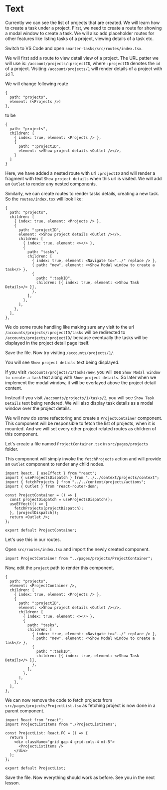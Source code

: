 # Text

Currently we can see the list of projects that are created. We will learn how to create a task under a project. First, we need to create a route for showing a modal window to create a task. We will also add placeholder routes for other features like listing tasks of a project, viewing details of a task etc.

Switch to VS Code and open `smarter-tasks/src/routes/index.tsx`.

We will first add a route to view detail view of a project. The URL patter we will use is: `/account/projects/:projectID`, where `:projectID` denotes the `id` of a project. Visiting `/account/projects/1` will render details of a project with `id` 1.

We will change following route

```tsx
{
  path: "projects",
  element: (<Projects />)
},
```

to be

```tsx
{
  path: "projects",
  children: [
    { index: true, element: <Projects /> },
    {
      path: ":projectID",
      element: <>Show project details <Outlet /></>,
    }
  ]
}
```

Here, we have added a nested route with url `:projectID` and will render a fragment with text `Show project details` when this url is visited. We will add an `Outlet` to render any nested components.

Similarly, we can create routes to render tasks details, creating a new task. So the `routes/index.tsx` will look like:

```tsx
{
  path: "projects",
  children: [
    { index: true, element: <Projects /> },
    {
      path: ":projectID",
      element: <>Show project details <Outlet /></>,
      children: [
        { index: true, element: <></> },
        {
          path: "tasks",
          children: [
            { index: true, element: <Navigate to="../" replace /> },
            { path: "new", element: <>Show Modal window to create a task</> },
            {
              path: ":taskID",
              children: [{ index: true, element: <>Show Task Details</> }],
            },
          ],
        },
      ],
    },
  ],
},
```

We do some route handling like making sure any visit to the url `/accounts/projects/:projectID/tasks` will be redirected to `/accounts/projects/:projectID/` because eventually the tasks will be displayed in the project detail page itself.

Save the file. Now try visiting `/accounts/projects/1/`.

You will see `Show project details` text being displayed.

If you visit `/accounts/projects/1/tasks/new`, you will see `Show Modal window to create a task` text along with `Show project details`. So later when we implement the modal window, it will be overlayed above the project detail content.

Instead if you visit `/accounts/projects/1/tasks/2`, you will see `Show Task Details` text being rendered. We will also display task details as a modal window over the project details.

We will now do some refactoring and create a `ProjectContainer` component. This component will be responsible to fetch the list of projects, when it is mounted. And we will set every other project related routes as children of this component.

Let's create a file named `ProjectContainer.tsx` in `src/pages/projects` folder.

This component will simply invoke the `fetchProjects` action and will provide an `Outlet` component to render any child nodes.

```tsx
import React, { useEffect } from "react";
import { useProjectsDispatch } from "../../context/projects/context";
import { fetchProjects } from "../../context/projects/actions";
import { Outlet } from "react-router-dom";

const ProjectContainer = () => {
  const projectDispatch = useProjectsDispatch();
  useEffect(() => {
    fetchProjects(projectDispatch);
  }, [projectDispatch]);
  return <Outlet />;
};

export default ProjectContainer;
```

Let's use this in our routes.

Open `src/routes/index.tsx` and import the newly created component.

```tsx
import ProjectContainer from "../pages/projects/ProjectContainer";
```

Now, edit the `project` path to render this component.

```tsx
{
  path: "projects",
  element: <ProjectContainer />,
  children: [
    { index: true, element: <Projects /> },
    {
      path: ":projectID",
      element: <>Show project details <Outlet /></>,
      children: [
        { index: true, element: <></> },
        {
          path: "tasks",
          children: [
            { index: true, element: <Navigate to="../" replace /> },
            { path: "new", element: <>Show Modal window to create a task</> },
            {
              path: ":taskID",
              children: [{ index: true, element: <>Show Task Details</> }],
            },
          ],
        },
      ],
    },
  ],
},
```

We can now remove the code to fetch projects from `src/pages/projects/ProjectList.tsx` as fetching project is now done in a parent component.

```tsx
import React from "react";
import ProjectListItems from "./ProjectListItems";

const ProjectList: React.FC = () => {
  return (
    <div className="grid gap-4 grid-cols-4 mt-5">
      <ProjectListItems />
    </div>
  );
};

export default ProjectList;
```

Save the file. Now everything should work as before. See you in the next lesson.
